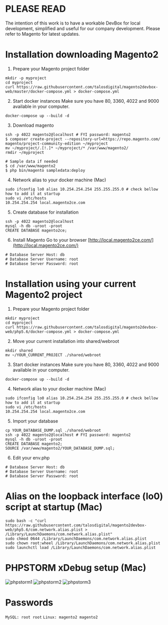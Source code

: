 # PLEASE READ

The intention of this work is to have a workable DevBox for local development, simplified and useful for our company development.
Please refer to Magento for latest updates.

# Installation downloading Magento2

1. Prepare your Magento project folder
```
mkdir -p myproject
cd myproject
curl https://raw.githubusercontent.com/talosdigital/magento2devbox-web/master/docker-compose.yml > docker-compose.yml 
```

2. Start docker instances
Make sure you have 80, 3360, 4022 and 9000 available in your computer.
```
docker-compose up --build -d
```

3. Download magento
```
ssh -p 4022 magento2@localhost # FYI password: magento2
$ composer create-project --repository-url=https://repo.magento.com/ magento/project-community-edition ~/myproject
mv ~/myproject/.[!.]* ~/myproject/* /var/www/magento2/
rmdir ~/myproject

# Sample data if needed
$ cd /var/www/magento2
$ php bin/magento sampledata:deploy
```

4. Network alias to your docker machine (Mac)
```
sudo ifconfig lo0 alias 10.254.254.254 255.255.255.0 # check bellow how to add it at startup
sudo vi /etc/hosts
10.254.254.254 local.magento2ce.com
```

5. Create database for installation
```
ssh -p 4022 magento2@localhost
mysql -h db -uroot -proot
CREATE DATABASE magento2ce;
```

6. Install Magento
Go to your browser [http://local.magento2ce.com/](http://local.magento2ce.com/)
```
# Database Server Host: db
# Database Server Username: root
# Database Server Password: root
```

# Installation using your current Magento2 project

1. Prepare your Magento project folder
```
mkdir myproject
cd myproject
curl https://raw.githubusercontent.com/talosdigital/magento2devbox-web/php5.6/docker-compose.yml > docker-compose.yml 
```

2. Move your current installation into shared/webroot
```
mkdir shared
mv ~/YOUR_CURRENT_PROJECT ./shared/webroot
```

3. Start docker instances
Make sure you have 80, 3360, 4022 and 9000 available in your computer.
```
docker-compose up --build -d
```

4. Network alias to your docker machine (Mac)
```
sudo ifconfig lo0 alias 10.254.254.254 255.255.255.0 # check bellow how to add it at startup
sudo vi /etc/hosts
10.254.254.254 local.magento2ce.com
```

5. Import your database
```
cp YOUR_DATABASE_DUMP.sql ./shared/webroot
ssh -p 4022 magento2@localhost # FYI password: magento2
mysql -h db -uroot -proot
CREATE DATABASE magento2;
SOURCE /var/www/magento2/YOUR_DATABASE_DUMP.sql;
```

6. Edit your env.php
```
# Database Server Host: db
# Database Server Username: root
# Database Server Password: root
```

# Alias on the loopback interface (lo0) script at startup (Mac)
```
sudo bash -c "curl https://raw.githubusercontent.com/talosdigital/magento2devbox-web/php5.6/com.network.alias.plist > /Library/LaunchDaemons/com.network.alias.plist"
sudo chmod 0644 /Library/LaunchDaemons/com.network.alias.plist
sudo chown root:wheel /Library/LaunchDaemons/com.network.alias.plist
sudo launchctl load /Library/LaunchDaemons/com.network.alias.plist
```

# PHPSTORM xDebug setup (Mac)

![phpstorm1](https://raw.githubusercontent.com/talosdigital/magento2devbox-web/master/phpstorm1.png)
![phpstorm2](https://raw.githubusercontent.com/talosdigital/magento2devbox-web/master/phpstorm2.png)
![phpstorm3](https://raw.githubusercontent.com/talosdigital/magento2devbox-web/master/phpstorm3.png)

# Passwords
```MySQL: root root```
```Linux: magento2 magento2```
